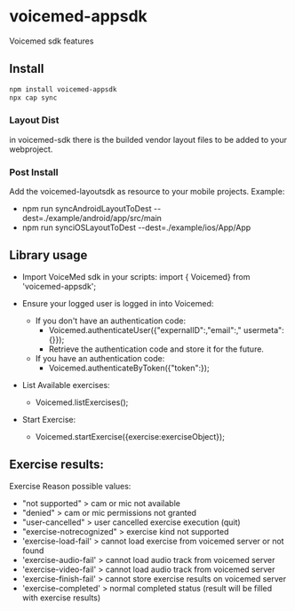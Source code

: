 # voicemed-appsdk

Voicemed sdk features

## Install

```bash
npm install voicemed-appsdk
npx cap sync
```
### Layout Dist
in voicemed-sdk there is the builded vendor layout files to be added to your webproject.


### Post Install

Add the voicemed-layoutsdk as resource to your mobile projects.
Example: 
- npm run syncAndroidLayoutToDest --dest=./example/android/app/src/main
- npm run synciOSLayoutToDest --dest=./example/ios/App/App

## Library usage

- Import VoiceMed sdk in your scripts: import { Voicemed} from 'voicemed-appsdk';

- Ensure your logged user is logged in into Voicemed:
    - If you don't have an authentication code:
        - Voicemed.authenticateUser({"expernalID":<your unique id>,"email":<optional unique email>,"
          usermeta":{<userMeta>}});
        - Retrieve the authentication code and store it for the future.
    - If you have an authentication code:
        - Voicemed.authenticateByToken({"token":<your authcode>});
- List Available exercises:
  - Voicemed.listExercises();
- Start Exercise:
  - Voicemed.startExercise({exercise:exerciseObject});


## Exercise results:

Exercise Reason possible values: 
- "not supported"		> cam or mic not available
- "denied"			> cam or mic permissions not granted
- "user-cancelled"	> user cancelled exercise execution (quit)
- "exercise-notrecognized"	>	exercise kind not supported
- 'exercise-load-fail'	>	cannot load exercise from voicemed server or not found
- 'exercise-audio-fail'	>	cannot load audio track from voicemed server
- 'exercise-video-fail'	>	cannot load audio track from voicemed server
- 'exercise-finish-fail'	>	cannot store exercise results on voicemed server
- 'exercise-completed'	>	normal completed status (result will be filled with exercise results)